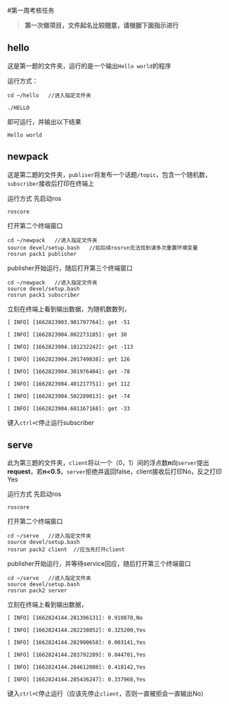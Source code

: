 #第一周考核任务

>**第一次做项目，文件起名比较随意，请根据下面指示进行**

## hello

这是第一题的文件夹，运行的是一个输出`Hello world`的程序

运行方式：
```
cd ~/hello   //进入指定文件夹

./HELLO 
```
即可运行，并输出以下结果

```
Hello world
```
## newpack

这是第二题的文件夹，`publiser`将发布一个话题`/topic`，包含一个随机数，`subscriber`接收后打印在终端上

运行方式
先启动ros
```
roscore
```
打开第二个终端窗口
```
cd ~/newpack   //进入指定文件夹
source devel/setup.bash   //如后续rosrun无法找到请多次重置环境变量
rosrun pack1 publisher
```
publisher开始运行，随后打开第三个终端窗口

```
cd ~/newpack   //进入指定文件夹
source devel/setup.bash
rosrun pack1 subscriber
```
立刻在终端上看到输出数据，为随机数数列，
```
[ INFO] [1662823903.901797764]: get -51

[ INFO] [1662823904.002273185]: get 38

[ INFO] [1662823904.101232242]: get -113

[ INFO] [1662823904.201749838]: get 126

[ INFO] [1662823904.301976404]: get -78

[ INFO] [1662823904.401217751]: get 112

[ INFO] [1662823904.502289013]: get -74

[ INFO] [1662823904.601167168]: get -33
```
键入`ctrl+C`停止运行subscriber

## serve
此为第三题的文件夹，`client`将以一个（0，1）间的浮点数**n**向`server`提出**request**，若**n<0.5**，`server`拒绝并返回false，client接收后打印No，反之打印Yes

运行方式
先启动ros
```
roscore
```
打开第二个终端窗口
```
cd ~/serve   //进入指定文件夹
source devel/setup.bash
rosrun pack2 client  //应当先打开client
```
publisher开始运行，并等待service回应，随后打开第三个终端窗口

```
cd ~/serve   //进入指定文件夹
source devel/setup.bash
rosrun pack2 server
```
立刻在终端上看到输出数据，
```
[ INFO] [1662824144.281396131]: 0.910878,No

[ INFO] [1662824144.282238852]: 0.325200,Yes

[ INFO] [1662824144.282990658]: 0.003141,Yes

[ INFO] [1662824144.283792289]: 0.044701,Yes

[ INFO] [1662824144.284612080]: 0.418142,Yes

[ INFO] [1662824144.285436247]: 0.337968,Yes
```
键入`ctrl+C`停止运行（应该先停止`client`，否则一直被拒会一直输出No）
